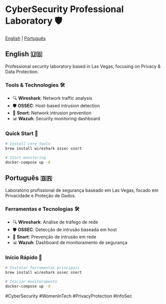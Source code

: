 # CyberSecurity Professional Laboratory 🛡️

[English](#english) | [Português](#português)

## English 🇺🇸
Professional security laboratory based in Las Vegas, focusing on Privacy & Data Protection.

### Tools & Technologies 🛠️
- 🔍 **Wireshark**: Network traffic analysis
- 🛡️ **OSSEC**: Host-based intrusion detection
- 🚫 **Snort**: Network intrusion prevention
- 📊 **Wazuh**: Security monitoring dashboard

### Quick Start 🚀
```bash
# Install core tools
brew install wireshark ossec snort

# Start monitoring
docker-compose up -d
```

## Português 🇧🇷
Laboratório profissional de segurança baseado em Las Vegas, focado em Privacidade e Proteção de Dados.

### Ferramentas e Tecnologias 🛠️
- 🔍 **Wireshark**: Análise de tráfego de rede
- 🛡️ **OSSEC**: Detecção de intrusão baseada em host
- 🚫 **Snort**: Prevenção de intrusão em rede
- 📊 **Wazuh**: Dashboard de monitoramento de segurança

### Início Rápido 🚀
```bash
# Instalar ferramentas principais
brew install wireshark ossec snort

# Iniciar monitoramento
docker-compose up -d
```

#CyberSecurity #WomenInTech #PrivacyProtection #InfoSec
